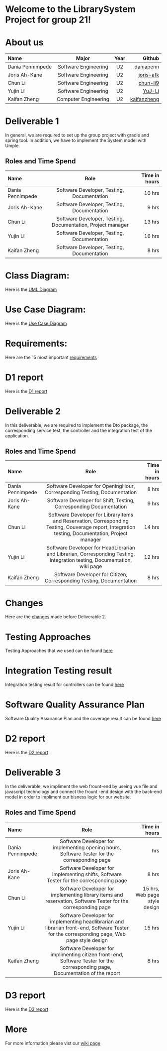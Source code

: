 ﻿# Welcome to the LibrarySystem Project for group 21!

# About us
| Name              | Major       | Year  | Github |
| :---              |    :---:    | :---: | ---:|
| Dania Pennimpede  | Software Engineering        | U2 | [daniapenn](https://github.com/daniapenn) |
| Joris Ah-Kane     | Software Engineering        | U2 | [joris-afk](https://github.com/joris-afk) |
| Chun Li           | Software Engineering        | U2 | [chun-li9](https://github.com/chun-li9) |
| Yujin Li          | Software Engineering        | U2 | [YuJ-Li](https://github.com/YuJ-Li) |
| Kaifan Zheng      | Computer Engineering        | U2 | [kaifanzheng](https://github.com/kaifanzheng) |

# Deliverable 1
In general, we are required to set up the group project with gradle and spring tool. In addition, we have to implement the System model with Umple.
## Roles and Time Spend
| Name              | Role        | Time in hours |
| :---              |    :---:    |          ---: |
| Dania Pennimpede  | Software Developer, Testing, Documentation       | 10 hrs        |
| Joris Ah-Kane     | Software Developer, Testing, Documentation       | 9  hrs        |
| Chun Li           | Software Developer, Testing, Documentation, Project manager     | 13 hrs        |
| Yujin Li          | Software Developer, Testing, Documentation       | 16 hrs        |
| Kaifan Zheng      | Software Developer, Testing, Documentation       | 8 hrs           |

# Class Diagram:
Here is the [UML Diagram](https://github.com/McGill-ECSE321-Fall2021/project-group-21/wiki/UML-Diagram)

# Use Case Diagram:
Here is the [Use Case Diagram](https://github.com/McGill-ECSE321-Fall2021/project-group-21/wiki/Use-Case-Diagram)

# Requirements:
Here are the 15 most important [requirements](https://github.com/McGill-ECSE321-Fall2021/project-group-21/wiki/Requirements)

# D1 report
Here is the [D1 report](https://github.com/McGill-ECSE321-Fall2021/project-group-21/wiki/Deliverable-1-report)

# Deliverable 2
In this deliverable, we are required to implement the Dto package, the corresponding service test, the controller and the integration test of the application.

## Roles and Time Spend
| Name              | Role        | Time in hours |
| :---              |    :---:    |          ---: |
| Dania Pennimpede  | Software Developer for OpeningHour, Corresponding Testing, Documentation       | 8 hrs        |
| Joris Ah-Kane     | Software Developer for Shift, Testing, Corresponding Documentation       | 9 hrs        |
| Chun Li           | Software Developer for LibraryItems and Reservation, Corresponding Testing, Couverage report, Integration testing, Documentation, Project manager     | 14 hrs        |
| Yujin Li          | Software Developer for HeadLibrarian and Librarian, Corresponding Testing, Integration testing, Documentation, wiki page       | 12 hrs        |
| Kaifan Zheng      | Software Developer for Citizen, Corresponding Testing, Documentation       | 8 hrs           |

# Changes
Here are the [changes](https://github.com/McGill-ECSE321-Fall2021/project-group-21/wiki/Deliverable-2-report#changes) made before Deliverable 2.

# Testing Approaches
Testing Approaches that we used can be found [here](https://github.com/McGill-ECSE321-Fall2021/project-group-21/wiki/Deliverable-2-report#testing-approaches)

# Integration Testing result
Integration testing result for controllers can be found [here](https://github.com/McGill-ECSE321-Fall2021/project-group-21/wiki/Integration-Test-Result)

# Software Quality Assurance Plan
Software Quality Assurance Plan and the coverage result can be found [here](https://github.com/McGill-ECSE321-Fall2021/project-group-21/wiki/Test-Coverage-Criteria-(Software-Quality-Assurance-Plan)-&-Result)

# D2 report
Here is the [D2 report](https://github.com/McGill-ECSE321-Fall2021/project-group-21/wiki/Deliverable-2-report)

# Deliverable 3
In the deliverable, we impliment the web frount-end by useing vue file and javascript technology and connect the frount -end design with the back-end model in order to impliment our bisness logic for our website.

## Roles and Time Spend
| Name              | Role        | Time in hours |
| :---              |    :---:    |          ---: |
| Dania Pennimpede  |  Software Developer for implementing opening hours, Software Tester for the corresponding page      |  hrs        |
| Joris Ah-Kane     |  Software Developer for implementing shifts, Software Tester for the corresponding page      |  8 hrs        |
| Chun Li           |  Software Developer for implementing library items and reservation, Software Tester for the corresponding page    | 15 hrs, Web page style design        |
| Yujin Li          |  Software Developer for implementing headlibrarian and librarian front-end, Software Tester for the corresponding page, Web page style design     | 15 hrs        |
| Kaifan Zheng      |  Software Developer for implimenting citizen front-end, Software Tester for the corresponding page, Documentation of the report     | 8 hrs           |

# D3 report
Here is the [D3 report](https://github.com/McGill-ECSE321-Fall2021/project-group-21/wiki/Deliverable-3-report)
# More
For more information please vist our [wiki page](https://github.com/McGill-ECSE321-Fall2021/project-group-21/wiki)
